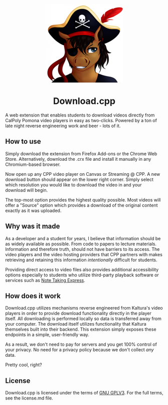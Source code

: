 <p align="center">
  <img width="250" height="250" src="https://raw.githubusercontent.com/joshgarde/Download.cpp/main/icons/icon.png">
</p>
<h1 align="center">Download.cpp</h1>

A web extension that enables students to download videos directly from CalPoly
Pomona video players in easy as two-clicks. Powered by a ton of late night
reverse engineering work and beer - lots of it.

## How to use

Simply download the extension from Firefox Add-ons or the Chrome Web Store.
Alternatively, download the .crx file and install it manually in any
Chromium-based browser.

Now open up any CPP video player on Canvas or Streaming @ CPP. A new download
button should appear on the lower right corner. Simply select which resolution
you would like to download the video in and your download will begin.

The top-most option provides the highest quality possible. Most videos will
offer a "Source" option which provides a download of the original content
exactly as it was uploaded.

## Why was it made

As a developer and a student for years, I believe that information should be as
widely available as possible. From code to papers to lecture materials.
Information and therefore truth, should not have barriers to its access. The
video players and the video hosting providers that CPP partners with makes
retrieving and retaining this information *intentionally* difficult for
students.

Providing direct access to video files also provides additional accessibility
options especially to students who utilize third-party playback software or
services such as [Note Taking Express](https://www.cpp.edu/drc/accommodations-and-procedures/notetaking-express.shtml).

## How does it work

Download.cpp utilizes mechanisms reverse engineered from Kaltura's video players
in order to provide download functionality directly in the player itself. All
downloading is performed locally so data is transferred away from your computer.
The download itself utilizes functionality that Kaltura themselves built into
their backend. This extension simply exposes these endpoints in a simple,
user-friendly way.

As a result, we don't need to pay for servers and you get 100% control of your
privacy. No need for a privacy policy because we don't collect *any* data.

Pretty cool, right?

## License

Download.cpp is licensed under the terms of [GNU GPLV3](https://www.gnu.org/licenses/gpl-3.0.en.html).
For the full terms, see the license.md file.

